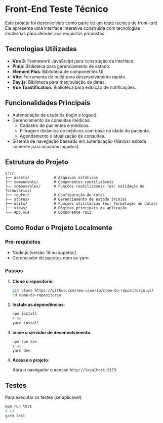 # Front-End Teste Técnico

Este projeto foi desenvolvido como parte de um teste técnico de front-end. Ele apresenta uma interface interativa construída com tecnologias modernas para atender aos requisitos propostos.

## Tecnologias Utilizadas

- **Vue 3**: Framework JavaScript para construção da interface.
- **Pinia**: Biblioteca para gerenciamento de estado.
- **Element Plus**: Biblioteca de componentes UI.
- **Vite**: Ferramenta de build para desenvolvimento rápido.
- **Day.js**: Biblioteca para manipulação de datas.
- **Vue Toastification**: Biblioteca para exibição de notificações.

## Funcionalidades Principais

- Autenticação de usuários (login e logout).
- Gerenciamento de consultas médicas:
  - Cadastro de pacientes e médicos.
  - Filtragem dinâmica de médicos com base na idade do paciente.
  - Agendamento e atualização de consultas.
- Sistema de navegação baseado em autenticação (Navbar exibida somente para usuários logados).

## Estrutura do Projeto

```plaintext
src/
├── assets/           # Arquivos estáticos
├── components/       # Componentes reutilizáveis
├── composables/      # Funções reutilizáveis (ex: validação de formulários)
├── router/           # Configuração de rotas
├── stores/           # Gerenciamento de estado (Pinia)
├── utils/            # Funções utilitárias (ex: formatação de datas)
├── views/            # Páginas principais da aplicação
└── App.vue           # Componente raiz
```

## Como Rodar o Projeto Localmente

### Pré-requisitos

- Node.js (versão 16 ou superior)
- Gerenciador de pacotes npm ou yarn

### Passos

1. **Clone o repositório**:

   ```bash
   git clone https://github.com/seu-usuario/nome-do-repositorio.git
   cd nome-do-repositorio
   ```

2. **Instale as dependências**:

   ```bash
   npm install
   # ou
   yarn install
   ```

3. **Inicie o servidor de desenvolvimento**:

   ```bash
   npm run dev
   # ou
   yarn dev
   ```

4. **Acesse o projeto**:

   Abra o navegador e acesse `http://localhost:5173`.

## Testes

Para executar os testes (se aplicável):

```bash
npm run test
# ou
yarn test
```



